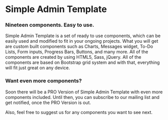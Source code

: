 # Simple Admin Template

### Nineteen components. Easy to use. ###

Simple Admin Template is a set of ready to use components, which can be easily used and modified to fit in your ongoing projects. What you will get are custom built components such as Charts, Messages widget, To-Do Lists, Form inputs, Progress Bars, Buttons, and many more. All of the components are created by using HTML5, Sass, jQuery. All of the components are based on Bootstrap grid system and with that, everything will fit just great on any device.

### Want even more components? ###

Soon there will be a PRO Version of Simple Admin Template with even more components included. Until then, you can subscribe to our mailing list and get notified, once the PRO Version is out.

Also, feel free to suggest us for any components you want to see next.
